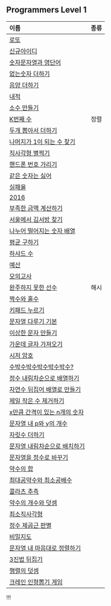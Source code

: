 ## Programmers Level 1   
|이름|종류|
|:---|:---:|
|[로또](https://programmers.co.kr/learn/courses/30/lessons/77484)|
|[신규아이디](https://programmers.co.kr/learn/courses/30/lessons/72410)|
|[숫자문자열과 영단어](https://programmers.co.kr/learn/courses/30/lessons/81301)|
|[없는숫자 더하기](https://programmers.co.kr/learn/courses/30/lessons/86051)|
|[음양 더하기](https://programmers.co.kr/learn/courses/30/lessons/76501)|
|[내적](https://programmers.co.kr/learn/courses/30/lessons/70128)|
|[소수 만들기](https://programmers.co.kr/learn/courses/30/lessons/12977)|
|[K번째 수](https://programmers.co.kr/learn/courses/30/lessons/42748)|정렬|
|[두개 뽑아서 더하기](https://programmers.co.kr/learn/courses/30/lessons/68644)|
|[나머지가 1이 되는 수 찾기](https://programmers.co.kr/learn/courses/30/lessons/87389)|
|[직사각형 별찍기](https://programmers.co.kr/learn/courses/30/lessons/12969)|
|[핸드폰 번호 가리기](https://programmers.co.kr/learn/courses/30/lessons/12948)|
|[같은 숫자는 싫어](https://programmers.co.kr/learn/courses/30/lessons/12906)|
|[실패율](https://programmers.co.kr/learn/courses/30/lessons/42889)|
|[2016](https://programmers.co.kr/learn/courses/30/lessons/12901#)|
|[부족한 금액 계산하기](https://programmers.co.kr/learn/courses/30/lessons/82612)|
|[서울에서 김서방 찾기](https://programmers.co.kr/learn/courses/30/lessons/12919)|
|[나누어 떨어지는 숫자 배열](https://programmers.co.kr/learn/courses/30/lessons/12910)|
|[평균 구하기](https://programmers.co.kr/learn/courses/30/lessons/12944)|
|[하샤드 수](https://programmers.co.kr/learn/courses/30/lessons/12947#)|
|[예산](https://programmers.co.kr/learn/courses/30/lessons/12982)|
|[모의고사](https://programmers.co.kr/learn/courses/30/lessons/42840)|
|[완주하지 못한 선수](https://programmers.co.kr/learn/courses/30/lessons/42576)|해시|
|[짝수와 홀수](https://programmers.co.kr/learn/courses/30/lessons/12937)|
|[키패드 누르기](https://programmers.co.kr/learn/courses/30/lessons/67256)|
|[문자열 다루기 기본](https://programmers.co.kr/learn/courses/30/lessons/12918)|
|[이상한 문자 만들기](https://programmers.co.kr/learn/courses/30/lessons/12930)|
|[가운데 글자 가져오기](https://programmers.co.kr/learn/courses/30/lessons/12903)|
|[시저 암호](https://programmers.co.kr/learn/courses/30/lessons/12926)|
|[수박수박수박수박수박수?](https://programmers.co.kr/learn/courses/30/lessons/12922)|
|[정수 내림차순으로 배열하기](https://programmers.co.kr/learn/courses/30/lessons/12933)|
|[자연수 뒤집어 배열로 만들기](https://programmers.co.kr/learn/courses/30/lessons/12932)|
|[제일 작은 수 제거하기](https://programmers.co.kr/learn/courses/30/lessons/12935)|
|[x만큼 간격이 있는 n개의 숫자](https://programmers.co.kr/learn/courses/30/lessons/12954)
|[문자열 내 p와 y의 개수](https://programmers.co.kr/learn/courses/30/lessons/12916)|
|[자릿수 더하기](https://programmers.co.kr/learn/courses/30/lessons/12931)|
|[문자열 내림차순으로 배치하기](https://programmers.co.kr/learn/courses/30/lessons/12917)|
|[문자열을 정수로 바꾸기](https://programmers.co.kr/learn/courses/30/lessons/12925)|
|[약수의 합](https://programmers.co.kr/learn/courses/30/lessons/12928)|
|[최대공약수와 최소공배수](https://programmers.co.kr/learn/courses/30/lessons/12940)|
|[콜라츠 추측](https://programmers.co.kr/learn/courses/30/lessons/12943)|
|[약수의 개수와 덧셈](https://programmers.co.kr/learn/courses/30/lessons/77884)|
|[최소직사각형](https://programmers.co.kr/learn/courses/30/lessons/86491)|
|[정수 제곱근 판별](https://programmers.co.kr/learn/courses/30/lessons/12934)|
|[비밀지도](https://programmers.co.kr/learn/courses/30/lessons/17681)|
|[문자열 내 마음대로 정렬하기](https://programmers.co.kr/learn/courses/30/lessons/12915)|
|[3진법 뒤집기](https://programmers.co.kr/learn/courses/30/lessons/68935)|
|[행렬의 덧셈](https://programmers.co.kr/learn/courses/30/lessons/12950)|
|[크레인 인형뽑기 게임](https://programmers.co.kr/learn/courses/30/lessons/64061#)|   
 
!!!
